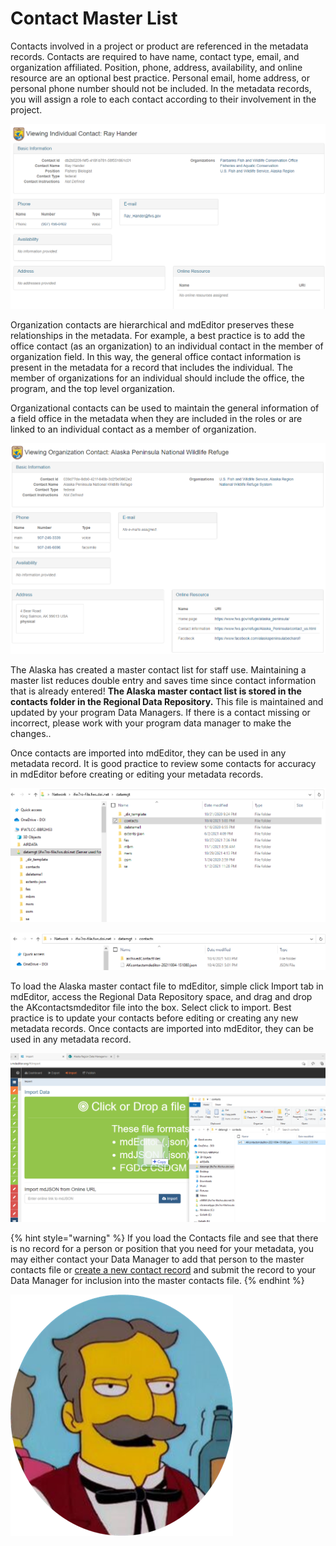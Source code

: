 # Contact Master List

Contacts involved in a project or product are referenced in the metadata records. Contacts are required to have name, contact type, email, and organization affiliated.  Position, phone, address, availability, and online resource are an optional best practice.  Personal email, home address, or personal phone number should not be included.  In the metadata records, you will assign a role to each contact according to their involvement in the project.

![](<../.gitbook/assets/image (27).png>)

Organization contacts are hierarchical and mdEditor preserves these relationships in the metadata. For example, a best practice is to add the office contact (as an organization) to an individual contact in the member of organization field.  In this way, the general office contact information is present in the metadata for a record that includes the individual.  The member of organizations for an individual should include the office, the program, and the top level organization.&#x20;

Organizational contacts can be used to maintain the general information of a field office in the metadata when they are included in the roles or are linked to an individual contact as a member of organization.

![](<../.gitbook/assets/image (12).png>)

The Alaska has created a master contact list for staff use.  Maintaining a master list reduces double entry and saves time since contact information that is already entered!  **The Alaska master contact list is stored in the contacts folder in the Regional Data Repository.** This file is maintained and updated by your program Data Managers.  If there is a contact missing or incorrect, please work with your program data manager to make the changes..

Once contacts are imported into mdEditor, they can be used in any metadata record.  It is good practice to review some contacts for accuracy in mdEditor before creating or editing your metadata records.

![The master contact list is maintained in the 'contacts' folder in the RDR](<../.gitbook/assets/image (38).png>)

![Current and archived master contact files are available in the RDR contacts folder.](<../.gitbook/assets/image (71).png>)

To load the Alaska master contact file to mdEditor, simple click Import tab in mdEditor, access the Regional Data Repository space, and drag and drop the AKcontactsmdeditor file into the box.  Select click to import.  Best practice is to update your contacts before editing or creating any new metadata records. Once contacts are imported into mdEditor, they can be used in any metadata record.

![](<../.gitbook/assets/image (18).png>)

{% hint style="warning" %}
If you load the Contacts file and see that there is no record for a person or position that you need for your metadata, you may either contact your Data Manager to add that person to the master contacts file or [create a new contact record](../contact-entry-guidance/) and submit the record to your Data Manager for inclusion into the master contacts file.&#x20;
{% endhint %}

<img src="../.gitbook/assets/image (15).png" alt="" data-size="line">
